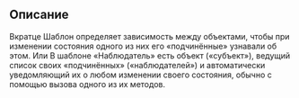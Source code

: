## Описание

Вкратце
Шаблон определяет зависимость между объектами, чтобы при изменении состояния одного из них
его «подчинённые» узнавали об этом.
Или
В шаблоне «Наблюдатель» есть объект («субъект»), ведущий список своих «подчинённых» («наблюдателей») и
автоматически уведомляющий их о любом изменении своего состояния, обычно с помощью вызова одного из их методов.


